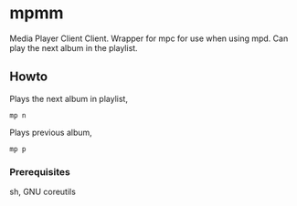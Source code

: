 # mpmm

Media Player Client Client. Wrapper for mpc for use when using mpd. Can play the next album in the playlist.

## Howto

Plays the next album in playlist,
```
mp n
```

Plays previous album,
```
mp p
```

### Prerequisites

sh, GNU coreutils
